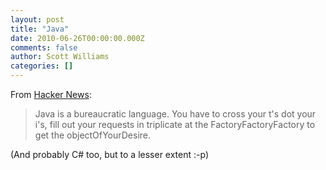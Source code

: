 ```yaml
---
layout: post
title: "Java"
date: 2010-06-26T00:00:00.000Z
comments: false
author: Scott Williams
categories: []
---
```

From <a href="http://news.ycombinator.com/item?id=1463592">Hacker News</a>:

> Java is a bureaucratic language. You have to cross your t's dot your i's, fill out your requests in triplicate at the FactoryFactoryFactory to get the objectOfYourDesire.

<span>(And probably C# too, but to a lesser extent :-p)</span>
